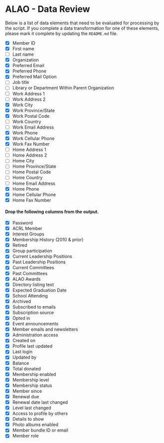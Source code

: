 ALAO - Data Review
==================

Below is a list of data elements that need to be evaluated for processing by the script. If you complete a data transformation for one of these elements, please mark it complete by updating the `README.md` file.

- [x] Member ID
- [x] First name
- [ ] Last name
- [x] Organization
- [x] Preferred Email
- [x] Preferred Phone
- [x] Preferred Mail Option
- [ ] Job title
- [ ] Library or Department Within Parent Organization
- [ ] Work Address 1
- [ ] Work Address 2
- [x] Work City
- [x] Work Province/State
- [x] Work Postal Code
- [ ] Work Country
- [ ] Work Email Address
- [x] Work Phone
- [x] Work Cellular Phone
- [x] Work Fax Number
- [ ] Home Address 1
- [ ] Home Address 2
- [ ] Home City
- [ ] Home Province/State
- [ ] Home Postal Code
- [ ] Home Country
- [ ] Home Email Address
- [x] Home Phone
- [x] Home Cellular Phone
- [x] Home Fax Number

#### Drop the following columns from the output.
- [x] Password
- [x] ACRL Member
- [x] Interest Groups
- [x] Membership History (2010 & prior)
- [x] Retired
- [x] Group participation
- [x] Current Leadership Positions
- [x] Past Leadership Positions
- [x] Current Committees
- [x] Past Committees
- [x] ALAO Awards
- [x] Directory listing text
- [x] Expected Graduation Date
- [x] School Attending
- [x] Archived
- [x] Subscribed to emails
- [x] Subscription source
- [x] Opted in
- [x] Event announcements
- [x] Member emails and newsletters
- [x] Administration access
- [x] Created on
- [x] Profile last updated
- [x] Last login
- [x] Updated by
- [x] Balance
- [x] Total donated
- [x] Membership enabled
- [x] Membership level
- [x] Membership status
- [x] Member since
- [x] Renewal due
- [x] Renewal date last changed
- [x] Level last changed
- [x] Access to profile by others
- [x] Details to show
- [x] Photo albums enabled
- [x] Member bundle ID or email
- [x] Member role